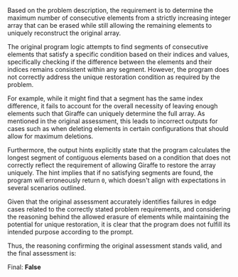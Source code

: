 Based on the problem description, the requirement is to determine the maximum number of consecutive elements from a strictly increasing integer array that can be erased while still allowing the remaining elements to uniquely reconstruct the original array.

The original program logic attempts to find segments of consecutive elements that satisfy a specific condition based on their indices and values, specifically checking if the difference between the elements and their indices remains consistent within any segment. However, the program does not correctly address the unique restoration condition as required by the problem. 

For example, while it might find that a segment has the same index difference, it fails to account for the overall necessity of leaving enough elements such that Giraffe can uniquely determine the full array. As mentioned in the original assessment, this leads to incorrect outputs for cases such as when deleting elements in certain configurations that should allow for maximum deletions.

Furthermore, the output hints explicitly state that the program calculates the longest segment of contiguous elements based on a condition that does not correctly reflect the requirement of allowing Giraffe to restore the array uniquely. The hint implies that if no satisfying segments are found, the program will erroneously return `0`, which doesn't align with expectations in several scenarios outlined.

Given that the original assessment accurately identifies failures in edge cases related to the correctly stated problem requirements, and considering the reasoning behind the allowed erasure of elements while maintaining the potential for unique restoration, it is clear that the program does not fulfill its intended purpose according to the prompt.

Thus, the reasoning confirming the original assessment stands valid, and the final assessment is:

Final: **False**